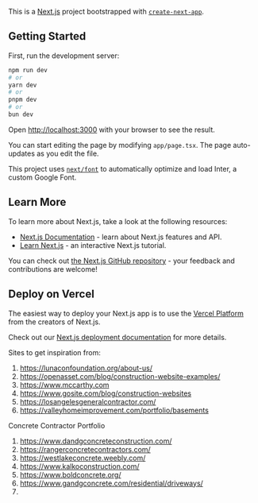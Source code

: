 This is a [Next.js](https://nextjs.org/) project bootstrapped with [`create-next-app`](https://github.com/vercel/next.js/tree/canary/packages/create-next-app).

## Getting Started

First, run the development server:

```bash
npm run dev
# or
yarn dev
# or
pnpm dev
# or
bun dev
```

Open [http://localhost:3000](http://localhost:3000) with your browser to see the result.

You can start editing the page by modifying `app/page.tsx`. The page auto-updates as you edit the file.

This project uses [`next/font`](https://nextjs.org/docs/basic-features/font-optimization) to automatically optimize and load Inter, a custom Google Font.

## Learn More

To learn more about Next.js, take a look at the following resources:

- [Next.js Documentation](https://nextjs.org/docs) - learn about Next.js features and API.
- [Learn Next.js](https://nextjs.org/learn) - an interactive Next.js tutorial.

You can check out [the Next.js GitHub repository](https://github.com/vercel/next.js/) - your feedback and contributions are welcome!

## Deploy on Vercel

The easiest way to deploy your Next.js app is to use the [Vercel Platform](https://vercel.com/new?utm_medium=default-template&filter=next.js&utm_source=create-next-app&utm_campaign=create-next-app-readme) from the creators of Next.js.

Check out our [Next.js deployment documentation](https://nextjs.org/docs/deployment) for more details.

Sites to get inspiration from:
1. https://lunaconfoundation.org/about-us/
2. https://openasset.com/blog/construction-website-examples/
3. https://www.mccarthy.com
4. https://www.gosite.com/blog/construction-websites
5. https://losangelesgeneralcontractor.com/
6. https://valleyhomeimprovement.com/portfolio/basements

Concrete Contractor Portfolio
1. https://www.dandgconcreteconstruction.com/
2. https://rangerconcretecontractors.com/
3. https://westlakeconcrete.weebly.com/
4. https://www.kalkoconstruction.com/
5. https://www.boldconcrete.org/
6. https://www.gandgconcrete.com/residential/driveways/
7. 